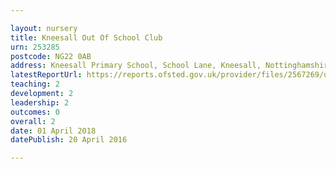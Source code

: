 ```yaml
---

layout: nursery
title: Kneesall Out Of School Club
urn: 253285
postcode: NG22 0AB
address: Kneesall Primary School, School Lane, Kneesall, Nottinghamshire, NG22 0AB
latestReportUrl: https://reports.ofsted.gov.uk/provider/files/2567269/urn/253285.pdf
teaching: 2
development: 2
leadership: 2
outcomes: 0
overall: 2
date: 01 April 2018 
datePublish: 20 April 2016

---
```

